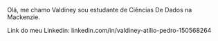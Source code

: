 Olá, me chamo Valdiney sou estudante de Ciências De Dados na Mackenzie.

Link do meu Linkedin: linkedin.com/in/valdiney-atílio-pedro-150568264
